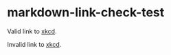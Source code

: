 # markdown-link-check-test

Valid link to [xkcd](https://xkcd.com/224/).

Invalid link to [xkcd](https://xkcd.com/bad-url-oops).
